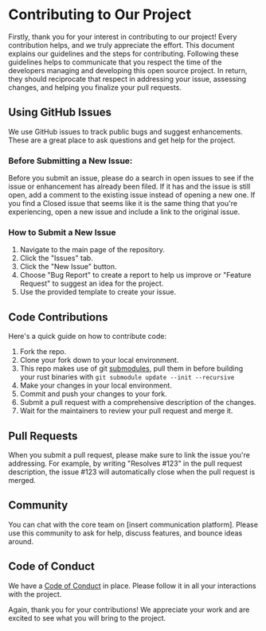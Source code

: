 # Contributing to Our Project

Firstly, thank you for your interest in contributing to our project! Every contribution helps, and we truly appreciate the effort. This document explains our guidelines and the steps for contributing. Following these guidelines helps to communicate that you respect the time of the developers managing and developing this open source project. In return, they should reciprocate that respect in addressing your issue, assessing changes, and helping you finalize your pull requests.

## Using GitHub Issues

We use GitHub issues to track public bugs and suggest enhancements. These are a great place to ask questions and get help for the project. 

### Before Submitting a New Issue:

Before you submit an issue, please do a search in open issues to see if the issue or enhancement has already been filed. If it has and the issue is still open, add a comment to the existing issue instead of opening a new one. If you find a Closed issue that seems like it is the same thing that you're experiencing, open a new issue and include a link to the original issue.

### How to Submit a New Issue

1. Navigate to the main page of the repository.
2. Click the "Issues" tab.
3. Click the "New Issue" button.
4. Choose "Bug Report" to create a report to help us improve or "Feature Request" to suggest an idea for the project.
5. Use the provided template to create your issue.

## Code Contributions

Here's a quick guide on how to contribute code:

1. Fork the repo.
2. Clone your fork down to your local environment.
3. This repo makes use of git [submodules](https://git-scm.com/book/en/v2/Git-Tools-Submodules), pull them in before building your rust binaries with `git submodule update --init --recursive`
4. Make your changes in your local environment.
5. Commit and push your changes to your fork.
6. Submit a pull request with a comprehensive description of the changes.
7. Wait for the maintainers to review your pull request and merge it.

## Pull Requests

When you submit a pull request, please make sure to link the issue you're addressing. For example, by writing "Resolves #123" in the pull request description, the issue #123 will automatically close when the pull request is merged. 

## Community

You can chat with the core team on [insert communication platform]. Please use this community to ask for help, discuss features, and bounce ideas around.

## Code of Conduct

We have a [Code of Conduct](./CODE_OF_CONDUCT.md) in place. Please follow it in all your interactions with the project.

Again, thank you for your contributions! We appreciate your work and are excited to see what you will bring to the project.
